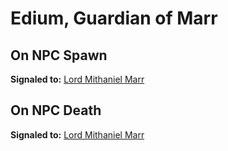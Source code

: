 # Edium, Guardian of Marr
## On NPC Spawn

**Signaled to:**  [Lord Mithaniel Marr](/npc/220020)
## On NPC Death

**Signaled to:**  [Lord Mithaniel Marr](/npc/220020)